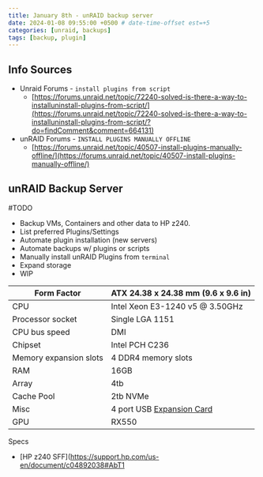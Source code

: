 ```yaml
---
title: January 8th - unRAID backup server
date: 2024-01-08 09:55:00 +0500 # date-time-offset est=+5
categories: [unraid, backups]
tags: [backup, plugin]
---
```


## Info Sources

- Unraid Forums - `install plugins from script`
	- [https://forums.unraid.net/topic/72240-solved-is-there-a-way-to-installuninstall-plugins-from-script/](https://forums.unraid.net/topic/72240-solved-is-there-a-way-to-installuninstall-plugins-from-script/?do=findComment&comment=664131)
- unRAID Forums - `INSTALL PLUGINS MANUALLY OFFLINE`
	- [https://forums.unraid.net/topic/40507-install-plugins-manually-offline/](https://forums.unraid.net/topic/40507-install-plugins-manually-offline/)


## unRAID Backup Server

#TODO
- Backup VMs, Containers and other data to HP z240.
- List preferred Plugins/Settings
- Automate plugin installation (new servers)
- Automate backups w/ plugins or scripts
- Manually install unRAID Plugins from `terminal`
- Expand storage
- WIP


| Form Factor | ATX 24.38 x 24.38 mm (9.6 x 9.6 in) |
| ---- | ---- |
| CPU | Intel Xeon E3-1240 v5 @ 3.50GHz |
| Processor socket | Single LGA 1151 |
| CPU bus speed | DMI |
| Chipset | Intel PCH C236 |
| Memory expansion slots | 4 DDR4 memory slots |
| RAM | 16GB |
| Array | 4tb |
| Cache Pool | 2tb NVMe |
| Misc | 4 port USB [Expansion Card](https://a.co/d/7ePgscl) |
| GPU | RX550 |


Specs
- [HP z240 SFF](https://support.hp.com/us-en/document/c04892038#AbT1

